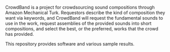 CrowdBand is a project for crowdsourcing sound compositions through Amazon Mechanical Turk.  Requestors describe the kind of composition they want via keywords, and CrowdBand will request the fundamental sounds to use in the work, request assemblies of the provided sounds into short compositions, and select the best, or the preferred, works that the crowd has provided.

This repository provides software and various sample results.